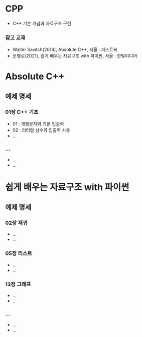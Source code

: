 # CPP
* C++ 기본 개념과 자료구조 구현
### 참고 교재
* Walter Savitch(2014), Absolute C++, 서울 : 퍼스트북
* 문병로(2021), 쉽게 배우는 자료구조 with 파이썬, 서울 : 한빛미디어

# Absolute C++
## 예제 명세
### 01장 C++ 기초
* 01 : 개행문자와 기본 입출력
* 02 : 리터럴 상수와 입출력 사용
* ...
### ...
* ...
* ...

# 쉽게 배우는 자료구조 with 파이썬
## 예제 명세
### 02장 재귀
* ...
* ...
### 05장 리스트
* ...
* ...
### 13장 그래프
* ...
* ...
### ...
* ...
* ...